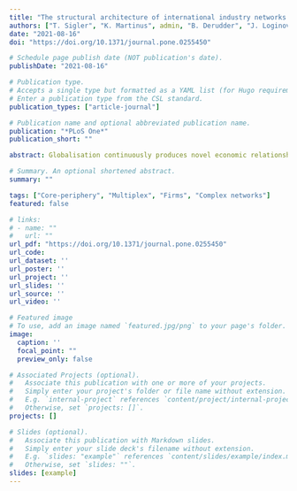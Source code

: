 ```yaml
---
title: "The structural architecture of international industry networks in the global economy"
authors: ["T. Sigler", "K. Martinus", admin, "B. Derudder", "J. Loginova"]
date: "2021-08-16"
doi: "https://doi.org/10.1371/journal.pone.0255450"

# Schedule page publish date (NOT publication's date).
publishDate: "2021-08-16"

# Publication type.
# Accepts a single type but formatted as a YAML list (for Hugo requirements).
# Enter a publication type from the CSL standard.
publication_types: ["article-journal"]

# Publication name and optional abbreviated publication name.
publication: "*PLoS One*"
publication_short: ""

abstract: Globalisation continuously produces novel economic relationships mediated by flows of goods, services, capital, and information between countries. The activity of multinational corporations (MNCs) has become a primary driver of globalisation, shaping these relationships through vast networks of firms and their subsidiaries. Extensive empirical research has suggested that globalisation is not a singular process, and that variation in the intensity of international economic interactions can be captured by ‘multiple globalisations’, however how this differs across industry sectors has remained unclear. This paper analyses how sectoral variation in the ‘structural architecture’ of international economic relations can be understood using a combination of social network analysis (SNA) measures based on firm-subsidiary ownership linkages. Applying an approach that combines network-level measures (Density, Clustering, Degree, Assortativity) in ways yet to be explored in the spatial networks literature, a typology of four idealised international network structures is presented to allow for comparison between sectors. All sectoral networks were found to be disassortative, indicating that international networks based on intraorganisational ties are characterised by a core-periphery structure, with professional services sectors such as Banks and Insurance being the most hierarchically differentiated. Retail sector networks, including Food & Staples Retailing, are the least clustered while the two most clustered networks—Materials and Capital Goods—have also the highest average degree, evidence of their extensive globalisations. Our findings suggest that the multiple globalisations characterising international economic interactions can be better understood through the ‘structural architecture’ of sectoral variation, which result from the advantages conferred by cross-border activity within each.

# Summary. An optional shortened abstract.
summary: ""

tags: ["Core-periphery", "Multiplex", "Firms", "Complex networks"]
featured: false

# links:
# - name: ""
#   url: ""
url_pdf: "https://doi.org/10.1371/journal.pone.0255450"
url_code: 
url_dataset: ''
url_poster: ''
url_project: ''
url_slides: ''
url_source: ''
url_video: ''

# Featured image
# To use, add an image named `featured.jpg/png` to your page's folder. 
image:
  caption: ''
  focal_point: ""
  preview_only: false

# Associated Projects (optional).
#   Associate this publication with one or more of your projects.
#   Simply enter your project's folder or file name without extension.
#   E.g. `internal-project` references `content/project/internal-project/index.md`.
#   Otherwise, set `projects: []`.
projects: []

# Slides (optional).
#   Associate this publication with Markdown slides.
#   Simply enter your slide deck's filename without extension.
#   E.g. `slides: "example"` references `content/slides/example/index.md`.
#   Otherwise, set `slides: ""`.
slides: [example]
---
```

